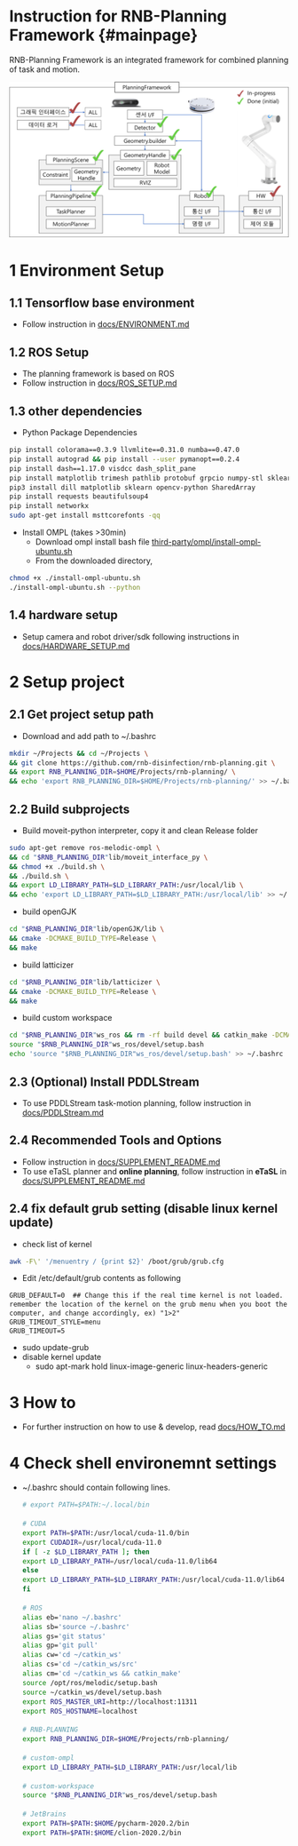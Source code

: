 Instruction for RNB-Planning Framework {#mainpage}
============

RNB-Planning Framework is an integrated framework for combined planning of task and motion.  

![framework](./docs/framework.png)


# 1 Environment Setup  

## 1.1 Tensorflow base environment  
* Follow instruction in [docs/ENVIRONMENT.md](docs/ENVIRONMENT.md)  
   
## 1.2 ROS Setup  
* The planning framework is based on ROS  
* Follow instruction in [docs/ROS_SETUP.md](docs/ROS_SETUP.md)  
 
## 1.3 other dependencies  
* Python Package Dependencies  
```bash
pip install colorama==0.3.9 llvmlite==0.31.0 numba==0.47.0
pip install autograd && pip install --user pymanopt==0.2.4
pip install dash==1.17.0 visdcc dash_split_pane
pip install matplotlib trimesh pathlib protobuf grpcio numpy-stl sklearn filterpy paramiko SharedArray  
pip3 install dill matplotlib sklearn opencv-python SharedArray  
pip install requests beautifulsoup4
pip install networkx
sudo apt-get install msttcorefonts -qq
```
  
* Install OMPL (takes >30min)
  * Download ompl install bash file [third-party/ompl/install-ompl-ubuntu.sh](third-party/ompl/install-ompl-ubuntu.sh)
  * From the downloaded directory,  
```bash
chmod +x ./install-ompl-ubuntu.sh
./install-ompl-ubuntu.sh --python
```
  
## 1.4 hardware setup
* Setup camera and robot driver/sdk following instructions in [docs/HARDWARE_SETUP.md](docs/HARDWARE_SETUP.md) 
  
# 2 Setup project  
## 2.1 Get project setup path  
* Download and add path to ~/.bashrc  
```bash
mkdir ~/Projects && cd ~/Projects \
&& git clone https://github.com/rnb-disinfection/rnb-planning.git \
&& export RNB_PLANNING_DIR=$HOME/Projects/rnb-planning/ \
&& echo 'export RNB_PLANNING_DIR=$HOME/Projects/rnb-planning/' >> ~/.bashrc
```
  
## 2.2 Build subprojects
* Build moveit-python interpreter, copy it and clean Release folder  
```bash
sudo apt-get remove ros-melodic-ompl \
&& cd "$RNB_PLANNING_DIR"lib/moveit_interface_py \
&& chmod +x ./build.sh \
&& ./build.sh \
&& export LD_LIBRARY_PATH=$LD_LIBRARY_PATH:/usr/local/lib \
&& echo 'export LD_LIBRARY_PATH=$LD_LIBRARY_PATH:/usr/local/lib' >> ~/.bashrc
```

* build openGJK
```bash
cd "$RNB_PLANNING_DIR"lib/openGJK/lib \
&& cmake -DCMAKE_BUILD_TYPE=Release \
&& make
```

* build latticizer
```bash
cd "$RNB_PLANNING_DIR"lib/latticizer \
&& cmake -DCMAKE_BUILD_TYPE=Release \
&& make
```
  
* build custom workspace  
```bash
cd "$RNB_PLANNING_DIR"ws_ros && rm -rf build devel && catkin_make -DCMAKE_BUILD_TYPE=Release  
source "$RNB_PLANNING_DIR"ws_ros/devel/setup.bash
echo 'source "$RNB_PLANNING_DIR"ws_ros/devel/setup.bash' >> ~/.bashrc
```

## 2.3 (Optional) Install PDDLStream
* To use PDDLStream task-motion planning, follow instruction in [docs/PDDLStream.md](docs/PDDLStream.md)

## 2.4 Recommended Tools and Options
* Follow instruction in [docs/SUPPLEMENT_README.md](docs/SUPPLEMENT_README.md)
* To use eTaSL planner and **online planning**, follow instruction in **eTaSL** in [docs/SUPPLEMENT_README.md](docs/SUPPLEMENT_README.md)

## 2.4 fix default grub setting (disable linux kernel update)  
* check list of kernel 
```bash
awk -F\' '/menuentry / {print $2}' /boot/grub/grub.cfg 
```
* Edit /etc/default/grub contents as following
```
GRUB_DEFAULT=0  ## Change this if the real time kernel is not loaded. remember the location of the kernel on the grub menu when you boot the computer, and change accordingly, ex) "1>2"
GRUB_TIMEOUT_STYLE=menu  
GRUB_TIMEOUT=5  
```
* sudo update-grub  
* disable kernel update  
  * sudo apt-mark hold linux-image-generic linux-headers-generic  

# 3 How to

* For further instruction on how to use & develop, read [docs/HOW_TO.md](docs/HOW_TO.md)


# 4 Check shell environemnt settings
* ~/.bashrc should contain following lines.  
   ```  bash
   # export PATH=$PATH:~/.local/bin  

   # CUDA
   export PATH=$PATH:/usr/local/cuda-11.0/bin
   export CUDADIR=/usr/local/cuda-11.0
   if [ -z $LD_LIBRARY_PATH ]; then
   export LD_LIBRARY_PATH=/usr/local/cuda-11.0/lib64
   else
   export LD_LIBRARY_PATH=$LD_LIBRARY_PATH:/usr/local/cuda-11.0/lib64
   fi

   # ROS
   alias eb='nano ~/.bashrc'
   alias sb='source ~/.bashrc'
   alias gs='git status'
   alias gp='git pull'
   alias cw='cd ~/catkin_ws'
   alias cs='cd ~/catkin_ws/src'
   alias cm='cd ~/catkin_ws && catkin_make'
   source /opt/ros/melodic/setup.bash
   source ~/catkin_ws/devel/setup.bash
   export ROS_MASTER_URI=http://localhost:11311
   export ROS_HOSTNAME=localhost

   # RNB-PLANNING
   export RNB_PLANNING_DIR=$HOME/Projects/rnb-planning/

   # custom-ompl
   export LD_LIBRARY_PATH=$LD_LIBRARY_PATH:/usr/local/lib

   # custom-workspace
   source "$RNB_PLANNING_DIR"ws_ros/devel/setup.bash

   # JetBrains  
   export PATH=$PATH:$HOME/pycharm-2020.2/bin  
   export PATH=$PATH:$HOME/clion-2020.2/bin  
   ```
